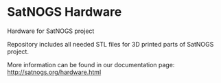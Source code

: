 SatNOGS Hardware
================

Hardware for SatNOGS project

Repository includes all needed STL files for 3D printed parts of SatNOGS project.

More information can be found in our documentation page:
http://satnogs.org/hardware.html
